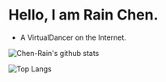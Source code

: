 # Hello, I am Rain Chen.
- A VirtualDancer on the Internet.

![Chen-Rain's github stats](https://github-readme-stats.vercel.app/api?username=Chen-Rain&show_icons=true&title_color=9745f5&icon_color=9f4bff&text_color=ffffff&bg_color=DEG,6495ed,87cefa,ee83ee,ff69b4)

![Top Langs](https://github-readme-stats.vercel.app/api/top-langs/?username=Chen-Rain)
